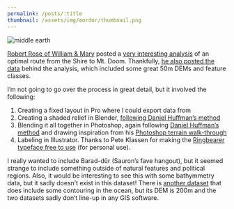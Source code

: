 ```yaml
---
permalink: /posts/:title
thumbnail: /assets/img/mordor/thumbnail.png
---
```


<img class="full-width" src="/assets/img/mordor/mordor.png" alt="middle earth">

[Robert Rose of William & Mary](https://www.wm.edu/offices/career/about/faculty-admin-committee/roserob.php) posted a [very interesting analysis](https://www.esri.com/arcgis-blog/products/story-maps/mapping/mapping-a-better-route-from-the-shire-to-mount-doom/) of an optimal route from the Shire to Mt. Doom. Thankfully, [he also posted the data](https://scholarworks.wm.edu/asoer/3/) behind the analysis, which included some great 50m DEMs and feature classes.

I’m not going to go over the process in great detail, but it involved the following:

1.  Creating a fixed layout in Pro where I could export data from
2.  Creating a shaded relief in Blender, [following Daniel Huffman’s method](https://somethingaboutmaps.wordpress.com/2017/11/16/creating-shaded-relief-in-blender/)
3.  Blending it all together in Photoshop, again following [Daniel Huffman’s method](https://somethingaboutmaps.wordpress.com/2014/10/26/adding-shaded-relief-in-photoshop/) and drawing inspiration from his [Photoshop terrain walk-through](https://somethingaboutmaps.wordpress.com/2016/10/03/terrain-in-photoshop/)
4.  Labeling in Illustrator. Thanks to Pete Klassen for making the [Ringbearer typeface free to use](https://www.thehutt.de/tolkien/fonts/ringbearer/readme.html) (for personal use).

I really wanted to include Barad-dûr (Sauron’s fave hangout), but it seemed strange to include something outside of natural features and political regions. Also, it would be interesting to see this with some bathymmetry data, but it sadly doesn’t exist in this dataset! There is [another dataset](https://github.com/bburns/arda) that does include some contouring in the ocean, but its DEM is 200m and the two datasets sadly don’t line-up in any GIS software.